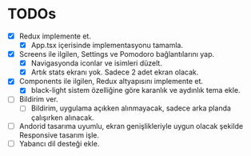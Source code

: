 # TODOs

- [x] Redux implemente et.
  - [x] App.tsx içerisinde implementasyonu tamamla.
- [x] Screens ile ilgilen, Settings ve Pomodoro bağlantılarını yap.
  - [x] Navigasyonda iconlar ve isimleri düzelt.
  - [x] Artık stats ekranı yok. Sadece 2 adet ekran olacak.
- [x] Components ile ilgilen, Redux altyapısını implemente et.
  - [x] black-light sistem özelliğine göre karanlık ve aydınlık tema ekle.
- [ ] Bildirim ver.
  - [ ] Bildirim, uygulama açıkken alınmayacak, sadece arka planda çalışırken alınacak.
- [ ] Andorid tasarıma uyumlu, ekran genişlikleriyle uygun olacak şekilde Responsive tasarım işle.
- [ ] Yabancı dil desteği ekle.